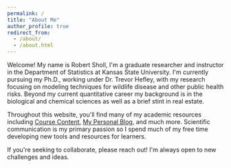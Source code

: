 ```yaml
---
permalink: /
title: "About Me"
author_profile: true
redirect_from: 
  - /about/
  - /about.html
---
```


Welcome! My name is Robert Sholl, I'm a graduate researcher and instructor in the Department of Statistics at Kansas State University. I'm currently pursuing my Ph.D., working under Dr. Trevor Hefley, with my research focusing on modeling techniques for wildlife disease and other public health risks. Beyond my current quantitative career my background is in the biological and chemical sciences as well as a brief stint in real estate. 

Throughout this website, you'll find many of my academic resources including [Course Content](https://rmshksu.github.io/teaching/), [My Personal Blog](https://rmshksu.github.io/blog/), and much more. Scientific communication is my primary passion so I spend much of my free time developing new tools and resources for learners. 

If you're seeking to collaborate, please reach out! I'm always open to new challenges and ideas.


